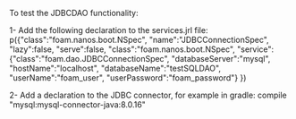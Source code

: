 
To test the JDBCDAO functionality:

1- Add the following declaration to the services.jrl file:
p({"class":"foam.nanos.boot.NSpec", "name":"JDBCConnectionSpec", "lazy":false, "serve":false, "class":"foam.nanos.boot.NSpec", "service":{"class":"foam.dao.JDBCConnectionSpec", "databaseServer":"mysql", "hostName":"localhost", "databaseName":"testSQLDAO", "userName":"foam_user", "userPassword":"foam_password"} })

2- Add a declaration to the JDBC connector, for example in gradle:
  compile "mysql:mysql-connector-java:8.0.16"

  
